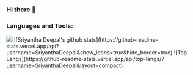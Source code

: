 ### Hi there 👋

<!--
**SriyanthaDeepal/SriyanthaDeepal** is a ✨ _special_ ✨ repository because its `README.md` (this file) appears on your GitHub profile.

Here are some ideas to get you started:

- 🔭 I’m currently working on ...
- 🌱 I’m currently learning ...
- 👯 I’m looking to collaborate on ...
- 🤔 I’m looking for help with ...
- 💬 Ask me about ...
- 📫 How to reach me: ...
- 😄 Pronouns: ...
- ⚡ Fun fact: ...
-->
### Languages and Tools:
<picture>
<img src="https://cdn.jsdelivr.net/gh/devicons/devicon/icons/c/c-original.svg" />
</picture>
<!---------- github profile status--------------->
![Sriyantha Deepal's github stats](https://github-readme-stats.vercel.app/api?username=SriyanthaDeepal&show_icons=true&hide_border=true)
![Top Langs](https://github-readme-stats.vercel.app/api/top-langs/?username=SriyanthaDeepal&layout=compact)
